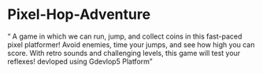 # Pixel-Hop-Adventure
“ A game in which we can run, jump, and collect coins in this fast-paced pixel platformer! Avoid enemies, time your jumps, and see how high you can score. With retro sounds and challenging levels, this game will test your reflexes! devloped  using Gdevlop5 Platform” 
